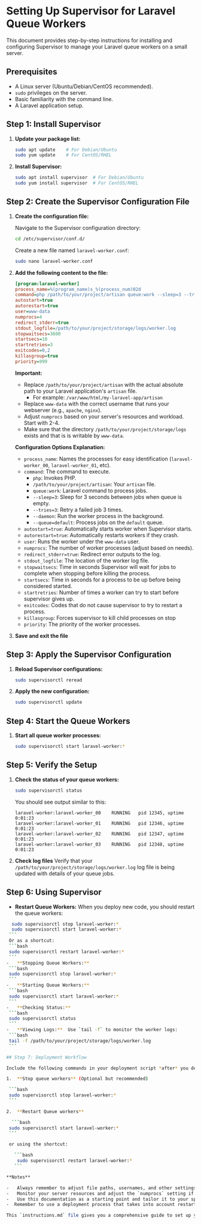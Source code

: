 # Setting Up Supervisor for Laravel Queue Workers

This document provides step-by-step instructions for installing and configuring Supervisor to manage your Laravel queue workers on a small server.

## Prerequisites

-   A Linux server (Ubuntu/Debian/CentOS recommended).
-   `sudo` privileges on the server.
-   Basic familiarity with the command line.
-   A Laravel application setup.

## Step 1: Install Supervisor

1.  **Update your package list:**

    ```bash
    sudo apt update    # For Debian/Ubuntu
    sudo yum update    # For CentOS/RHEL
    ```

2.  **Install Supervisor:**

    ```bash
    sudo apt install supervisor  # For Debian/Ubuntu
    sudo yum install supervisor  # For CentOS/RHEL
    ```

## Step 2: Create the Supervisor Configuration File

1.  **Create the configuration file:**

    Navigate to the Supervisor configuration directory:

    ```bash
    cd /etc/supervisor/conf.d/
    ```

    Create a new file named `laravel-worker.conf`:

    ```bash
    sudo nano laravel-worker.conf
    ```

2.  **Add the following content to the file:**

    ```ini
    [program:laravel-worker]
    process_name=%(program_name)s_%(process_num)02d
    command=php /path/to/your/project/artisan queue:work --sleep=3 --tries=3 --daemon --queue=default
    autostart=true
    autorestart=true
    user=www-data
    numprocs=4
    redirect_stderr=true
    stdout_logfile=/path/to/your/project/storage/logs/worker.log
    stopwaitsecs=3600
    startsecs=10
    startretries=3
    exitcodes=0,2
    killasgroup=true
    priority=999
    ```

    **Important:**
    - Replace `/path/to/your/project/artisan` with the actual absolute path to your Laravel application's `artisan` file.
        - For example: `/var/www/html/my-laravel-app/artisan`
    - Replace `www-data` with the correct username that runs your webserver (e.g., `apache`, `nginx`).
    -  Adjust `numprocs` based on your server's resources and workload. Start with 2-4.
    - Make sure that the directory `/path/to/your/project/storage/logs` exists and that is is writable by `www-data`.

    **Configuration Options Explanation:**

    -   `process_name`:  Names the processes for easy identification (`laravel-worker_00`, `laravel-worker_01`, etc).
    -   `command`:  The command to execute.
        -   `php`: Invokes PHP.
        -   `/path/to/your/project/artisan`: Your `artisan` file.
        -   `queue:work`: Laravel command to process jobs.
        -   `--sleep=3`: Sleep for 3 seconds between jobs when queue is empty.
        -   `--tries=3`: Retry a failed job 3 times.
        -  `--daemon`: Run the worker process in the background.
        -  `--queue=default`: Process jobs on the `default` queue.
    -   `autostart=true`: Automatically starts worker when Supervisor starts.
    -   `autorestart=true`: Automatically restarts workers if they crash.
    -   `user`: Runs the worker under the `www-data` user.
    -   `numprocs`: The number of worker processes (adjust based on needs).
    -   `redirect_stderr=true`: Redirect error outputs to the log.
    -   `stdout_logfile`: The location of the worker log file.
    -   `stopwaitsecs`: Time in seconds Supervisor will wait for jobs to complete when stopping before killing the process.
    -   `startsecs`: Time in seconds for a process to be up before being considered started.
    -   `startretries`: Number of times a worker can try to start before supervisor gives up.
    -   `exitcodes`: Codes that do not cause supervisor to try to restart a process.
    -   `killasgroup`: Forces supervisor to kill child processes on stop
    -   `priority`: The priority of the worker processes.

3.  **Save and exit the file**

## Step 3: Apply the Supervisor Configuration

1.  **Reload Supervisor configurations:**

    ```bash
    sudo supervisorctl reread
    ```

2.  **Apply the new configuration:**

    ```bash
    sudo supervisorctl update
    ```

## Step 4: Start the Queue Workers

1.  **Start all queue worker processes:**

    ```bash
    sudo supervisorctl start laravel-worker:*
    ```

## Step 5: Verify the Setup

1.  **Check the status of your queue workers:**

    ```bash
    sudo supervisorctl status
    ```

    You should see output similar to this:

    ```
    laravel-worker:laravel-worker_00    RUNNING   pid 12345, uptime 0:01:23
    laravel-worker:laravel-worker_01    RUNNING   pid 12346, uptime 0:01:23
    laravel-worker:laravel-worker_02    RUNNING   pid 12347, uptime 0:01:23
    laravel-worker:laravel-worker_03    RUNNING   pid 12348, uptime 0:01:23
    ```
2. **Check log files** Verify that your `/path/to/your/project/storage/logs/worker.log` log file is being updated with details of your queue jobs.

## Step 6: Using Supervisor

-   **Restart Queue Workers:** When you deploy new code, you should restart the queue workers:
   ```bash
     sudo supervisorctl stop laravel-worker:*
     sudo supervisorctl start laravel-worker:*
    ```
    Or as a shortcut:
    ```bash
    sudo supervisorctl restart laravel-worker:*
    ```
-   **Stopping Queue Workers:**
    ```bash
    sudo supervisorctl stop laravel-worker:*
    ```
-   **Starting Queue Workers:**
    ```bash
    sudo supervisorctl start laravel-worker:*
    ```
-   **Checking Status:**
    ```bash
    sudo supervisorctl status
    ```
-   **Viewing Logs:**  Use `tail -f` to monitor the worker logs:
    ```bash
    tail -f /path/to/your/project/storage/logs/worker.log
    ```

## Step 7: Deployment Workflow

Include the following commands in your deployment script *after* you deploy your new code:

1.  **Stop queue workers** (Optional but recommended)

    ```bash
    sudo supervisorctl stop laravel-worker:*
    ```

2.  **Restart Queue workers**

     ```bash
    sudo supervisorctl start laravel-worker:*
    ```

    or using the shortcut:

      ```bash
       sudo supervisorctl restart laravel-worker:*
      ```

**Notes**

-   Always remember to adjust file paths, usernames, and other settings to match your specific server setup.
-   Monitor your server resources and adjust the `numprocs` setting if needed.
-   Use this documentation as a starting point and tailor it to your specific needs.
-  Remember to use a deployment process that takes into account restarts of queue workers.

This `instructions.md` file gives you a comprehensive guide to set up your queue workers in Supervisor. This document is intended to be a complete guide, which will save you time, and avoid unnecessary errors when configuring Supervisor.
